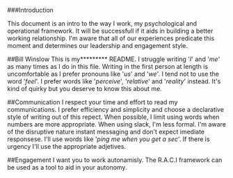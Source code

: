 ###Introduction

This document is an intro to the way I work, my psychological and operational framework. It will be successfull if it aids in building a better working relationship. I'm aware that all of our experiences predicate this moment and determines our leadership and engagement style.

##Bill Winslow
This is my********* README. I struggle writing '*I*' and '*me*' as many times as I do in this file. Writing in the first person at length is uncomfortable as I prefer pronouns like '*us*' and '*we*'. I tend not to use the word '*feel*'. I prefer words like '*perceive*', '*relative*' and '*reality*' instead. It's kind of quirky but you deserve to know this about me.

##Communication
I respect your time and effort to read my communications. I prefer efficiency and simplicity and choose a declarative style of writing out of this repect. When possible, I limit using words when numbers are more appropriate. When using slack, I'm less formal. I'm aware of the disruptive nature instant messaging and don't expect imediate responsese. I'll use words like '*ping me when you get a sec*'. If there is urgency I'll use the appropriate adjetives.  

##Engagement
I want you to work autonamisly. The R.A.C.I framework can be used as a tool to aid in your autonomy. 








